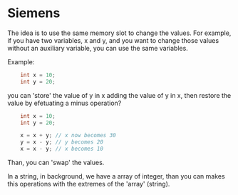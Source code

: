 # Siemens

The idea is to use the same memory slot to change the values. For example, if you have two variables, x and y, and you want to change those values without an auxiliary variable, you can use the same variables. 
<p>Example:

```C
    int x = 10;
    int y = 20;
```
you can 'store' the value of y in x adding the value of y in x, then restore the value by efetuating a minus operation?

```C
    int x = 10;
    int y = 20;

    x = x + y; // x now becomes 30
    y = x - y; // y becomes 20
    x = x - y; // x becomes 10
```

Than, you can 'swap' the values.

In a string, in background, we have a array of integer, than you can makes this operations with the extremes of the 'array' (string).
